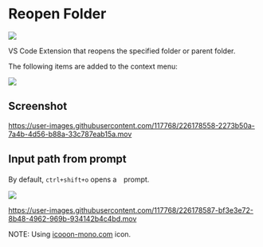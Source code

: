 # Reopen Folder

[![](https://img.shields.io/badge/marketplace-reopen--folder-blue)](https://marketplace.visualstudio.com/items?itemName=winebarrel.reopen-folder)

VS Code Extension that reopens the specified folder or parent folder.

The following items are added to the context menu:

![](https://user-images.githubusercontent.com/117768/226178538-6a880078-b4c4-4c28-ae8d-8a547b332e3a.png)

## Screenshot

https://user-images.githubusercontent.com/117768/226178558-2273b50a-7a4b-4d56-b88a-33c787eab15a.mov

## Input path from prompt

By default, `ctrl+shift+o` opens a　prompt.

![](https://user-images.githubusercontent.com/117768/226178715-8906e124-f555-4a23-8871-55cc18fd069b.png)

https://user-images.githubusercontent.com/117768/226178587-bf3e3e72-8b48-4962-969b-934142b4c4bd.mov

NOTE: Using [icooon-mono.com](https://icooon-mono.com/15429-folder-icon-14/) icon.

